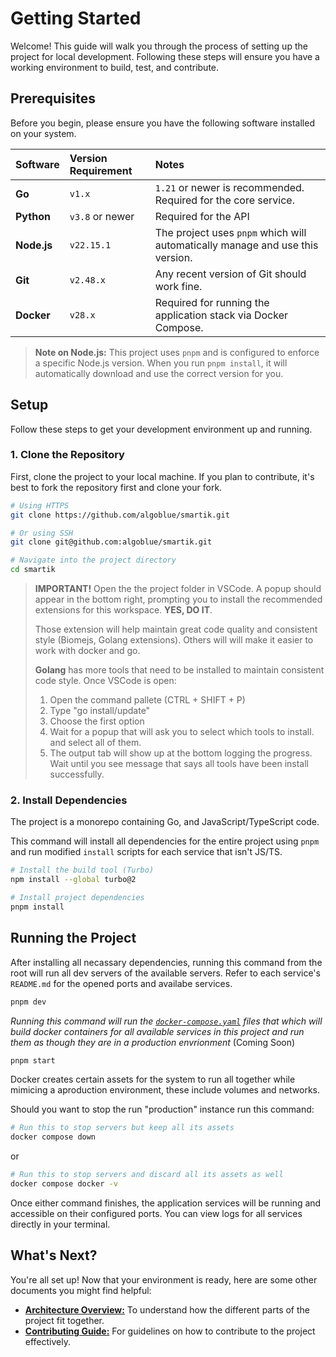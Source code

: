 # Getting Started

Welcome! This guide will walk you through the process of setting up the project for local development. Following these steps will ensure you have a working environment to build, test, and contribute.

## Prerequisites

Before you begin, please ensure you have the following software installed on your system.

| Software | Version Requirement | Notes |
| :--- | :--- | :--- |
| **Go** | `v1.x` | `1.21` or newer is recommended. Required for the core service. |
| **Python** | `v3.8` or newer | Required for the API |
| **Node.js** | `v22.15.1` | The project uses `pnpm` which will automatically manage and use this version. |
| **Git** | `v2.48.x` | Any recent version of Git should work fine. |
| **Docker** | `v28.x` | Required for running the application stack via Docker Compose. |

> **Note on Node.js:** This project uses `pnpm` and is configured to enforce a specific Node.js version. When you run `pnpm install`, it will automatically download and use the correct version for you.

## Setup

Follow these steps to get your development environment up and running.

### 1. Clone the Repository

First, clone the project to your local machine. If you plan to contribute, it's best to fork the repository first and clone your fork.

```bash
# Using HTTPS
git clone https://github.com/algoblue/smartik.git
```

```bash
# Or using SSH
git clone git@github.com:algoblue/smartik.git
```

```bash
# Navigate into the project directory
cd smartik
```

> **IMPORTANT!** Open the the project folder in VSCode. A popup should appear in the bottom right, prompting you to install the recommended extensions for this workspace. **YES, DO IT**.
>
> Those extension will help maintain great code quality and consistent style (Biomejs, Golang extensions). Others will will make it easier to work with docker and go.
>
> **Golang** has more tools that need to be installed to maintain consistent code style. Once VSCode is open:
> 1. Open the command pallete (CTRL + SHIFT + P)
> 2. Type "go install/update"
> 3. Choose the first option
> 3. Wait for a popup that will ask you to select which tools to install. and select all of them.
> 4. The output tab will show up at the bottom logging the progress. Wait until you see  message that says all tools have been install successfully.

### 2. Install Dependencies

The project is a monorepo containing Go, and JavaScript/TypeScript code.

This command will install all dependencies for the entire project using `pnpm` and run modified `install` scripts for each service that isn't JS/TS.

```bash
# Install the build tool (Turbo)
npm install --global turbo@2
```

```bash
# Install project dependencies
pnpm install
```

## Running the Project

After installing all necassary dependencies, running this command from the root will run all dev servers of the available servers. Refer to each service's `README.md` for the opened ports and availabe services.

```bash
pnpm dev
```

*Running this command will run the [`docker-compose.yaml`](../docker-compose.yaml) files that which will build docker containers for all available services in this project and run them as though they are in a production envrionment* (Coming Soon)

```bash
pnpm start
```

Docker creates certain assets for the system to run all together while mimicing a aproduction environment, these include volumes and networks.

Should you want to stop the run "production" instance run this command:

```bash
# Run this to stop servers but keep all its assets
docker compose down
```

or

```bash
# Run this to stop servers and discard all its assets as well
docker compose docker -v
```

Once either command finishes, the application services will be running and accessible on their configured ports. You can view logs for all services directly in your terminal.

## What's Next?

You're all set up! Now that your environment is ready, here are some other documents you might find helpful:

*   [**Architecture Overview:**](./architecture.md) To understand how the different parts of the project fit together.
*   [**Contributing Guide:**](./contributing.md) For guidelines on how to contribute to the project effectively.

